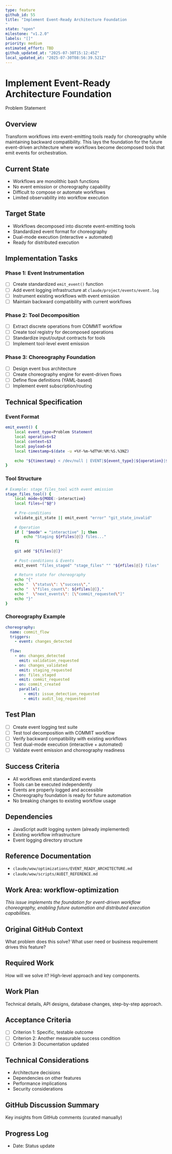 ```yaml
---
type: feature
github_id: 55
title: "Implement Event-Ready Architecture Foundation"
state: "open"
milestone: "v1.2.0"
labels: "[]"
priority: medium
estimated_effort: TBD
github_updated_at: "2025-07-30T15:12:45Z"
local_updated_at: "2025-07-30T08:56:39.521Z"
---
```


# Implement Event-Ready Architecture Foundation

Problem Statement
## Overview
Transform workflows into event-emitting tools ready for choreography while maintaining backward compatibility. This lays the foundation for the future event-driven architecture where workflows become decomposed tools that emit events for orchestration.

## Current State
- Workflows are monolithic bash functions
- No event emission or choreography capability
- Difficult to compose or automate workflows
- Limited observability into workflow execution

## Target State
- Workflows decomposed into discrete event-emitting tools
- Standardized event format for choreography
- Dual-mode execution (interactive + automated)
- Ready for distributed execution

## Implementation Tasks

### Phase 1: Event Instrumentation
- [ ] Create standardized `emit_event()` function
- [ ] Add event logging infrastructure at `claude/project/events/event.log`
- [ ] Instrument existing workflows with event emission
- [ ] Maintain backward compatibility with current workflows

### Phase 2: Tool Decomposition
- [ ] Extract discrete operations from COMMIT workflow
- [ ] Create tool registry for decomposed operations
- [ ] Standardize input/output contracts for tools
- [ ] Implement tool-level event emission

### Phase 3: Choreography Foundation
- [ ] Design event bus architecture
- [ ] Create choreography engine for event-driven flows
- [ ] Define flow definitions (YAML-based)
- [ ] Implement event subscription/routing

## Technical Specification

### Event Format
```bash
emit_event() {
    local event_type=Problem Statement
    local operation=$2
    local context=$3
    local payload=$4
    local timestamp=$(date -u +%Y-%m-%dT%H:%M:%S.%3NZ)
    
    echo "${timestamp} < /dev/null | EVENT|${event_type}|${operation}|${context}|${payload}" >> claude/project/events/event.log
}
```

### Tool Structure
```bash
# Example: stage_files_tool with event emission
stage_files_tool() {
    local mode=${MODE:-interactive}
    local files=("$@")
    
    # Pre-conditions
    validate_git_state || emit_event "error" "git_state_invalid"
    
    # Operation
    if [ "$mode" = "interactive" ]; then
        echo "Staging ${#files[@]} files..."
    fi
    
    git add "${files[@]}"
    
    # Post-conditions & Events
    emit_event "files_staged" "stage_files" "" "${#files[@]} files"
    
    # Return state for choreography
    echo "{"
    echo "  \"status\": \"success\","
    echo "  \"files_count\": ${#files[@]},"
    echo "  \"next_events\": [\"commit_requested\"]"
    echo "}"
}
```

### Choreography Example
```yaml
choreography:
  name: commit_flow
  triggers:
    - event: changes_detected
  
  flow:
    - on: changes_detected
      emit: validation_requested
    - on: changes_validated
      emit: staging_requested
    - on: files_staged
      emit: commit_requested
    - on: commit_created
      parallel:
        - emit: issue_detection_requested
        - emit: audit_log_requested
```

## Test Plan
- [ ] Create event logging test suite
- [ ] Test tool decomposition with COMMIT workflow
- [ ] Verify backward compatibility with existing workflows
- [ ] Test dual-mode execution (interactive + automated)
- [ ] Validate event emission and choreography readiness

## Success Criteria
- All workflows emit standardized events
- Tools can be executed independently
- Events are properly logged and accessible
- Choreography foundation is ready for future automation
- No breaking changes to existing workflow usage

## Dependencies
- JavaScript audit logging system (already implemented)
- Existing workflow infrastructure
- Event logging directory structure

## Reference Documentation
- `claude/wow/optimizations/EVENT_READY_ARCHITECTURE.md`
- `claude/wow/scripts/AUDIT_REFERENCE.md`

## Work Area: workflow-optimization

*This issue implements the foundation for event-driven workflow choreography, enabling future automation and distributed execution capabilities.*

## Original GitHub Context
What problem does this solve? What user need or business requirement drives this feature?

## Required Work
How will we solve it? High-level approach and key components.

## Work Plan
Technical details, API designs, database changes, step-by-step approach.

## Acceptance Criteria
- [ ] Criterion 1: Specific, testable outcome
- [ ] Criterion 2: Another measurable success condition
- [ ] Criterion 3: Documentation updated

## Technical Considerations
- Architecture decisions
- Dependencies on other features
- Performance implications
- Security considerations

## GitHub Discussion Summary
Key insights from GitHub comments (curated manually)

## Progress Log
- Date: Status update